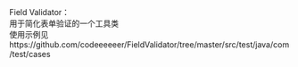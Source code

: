Field Validator：  
用于简化表单验证的一个工具类  
使用示例见https://github.com/codeeeeeer/FieldValidator/tree/master/src/test/java/com/test/cases
